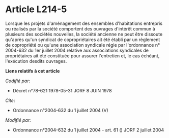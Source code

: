 # Article L214-5

Lorsque les projets d'aménagement des ensembles d'habitations entrepris ou réalisés par la société comportent des ouvrages
d'intérêt commun à plusieurs des sociétés nouvelles, la société ancienne ne peut être dissoute qu'après qu'un syndicat de
copropriétaires ait été établi par un règlement de copropriété ou qu'une association syndicale régie par l'ordonnance n°
2004-632 du 1er juillet 2004 relative aux associations syndicales de propriétaires ait été constituée pour assurer
l'entretien et, le cas échéant, l'exécution desdits ouvrages.

**Liens relatifs à cet article**

_Codifié par_:

  - Décret n°78-621 1978-05-31 JORF 8 JUIN 1978

_Cite_:

  - Ordonnance n°2004-632 du 1 juillet 2004 (V)

_Modifié par_:

  - Ordonnance n°2004-632 du 1 juillet 2004 - art. 61 () JORF 2 juillet 2004
